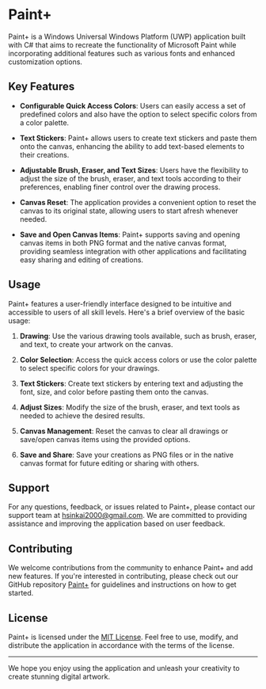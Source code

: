 # Paint+ 

Paint+ is a Windows Universal Windows Platform (UWP) application built with C# that aims to recreate the functionality of Microsoft Paint while incorporating additional features such as various fonts and enhanced customization options.

## Key Features

- **Configurable Quick Access Colors**: Users can easily access a set of predefined colors and also have the option to select specific colors from a color palette.
  
- **Text Stickers**: Paint+ allows users to create text stickers and paste them onto the canvas, enhancing the ability to add text-based elements to their creations.
  
- **Adjustable Brush, Eraser, and Text Sizes**: Users have the flexibility to adjust the size of the brush, eraser, and text tools according to their preferences, enabling finer control over the drawing process.
  
- **Canvas Reset**: The application provides a convenient option to reset the canvas to its original state, allowing users to start afresh whenever needed.
  
- **Save and Open Canvas Items**: Paint+ supports saving and opening canvas items in both PNG format and the native canvas format, providing seamless integration with other applications and facilitating easy sharing and editing of creations.

## Usage

Paint+ features a user-friendly interface designed to be intuitive and accessible to users of all skill levels. Here's a brief overview of the basic usage:

1. **Drawing**: Use the various drawing tools available, such as brush, eraser, and text, to create your artwork on the canvas.

2. **Color Selection**: Access the quick access colors or use the color palette to select specific colors for your drawings.

3. **Text Stickers**: Create text stickers by entering text and adjusting the font, size, and color before pasting them onto the canvas.

4. **Adjust Sizes**: Modify the size of the brush, eraser, and text tools as needed to achieve the desired results.

5. **Canvas Management**: Reset the canvas to clear all drawings or save/open canvas items using the provided options.

6. **Save and Share**: Save your creations as PNG files or in the native canvas format for future editing or sharing with others.

## Support

For any questions, feedback, or issues related to Paint+, please contact our support team at [hsinkai2000@gmail.com](mailto:hsinkai2000@gmail.com). We are committed to providing assistance and improving the application based on user feedback.

## Contributing

We welcome contributions from the community to enhance Paint+ and add new features. If you're interested in contributing, please check out our GitHub repository [Paint+](https://github.com/paint+) for guidelines and instructions on how to get started.

## License

Paint+ is licensed under the [MIT License](https://opensource.org/licenses/MIT). Feel free to use, modify, and distribute the application in accordance with the terms of the license.

---

We hope you enjoy using the application and unleash your creativity to create stunning digital artwork.
